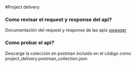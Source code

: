 

#Project delivery


### Como revisar el request y response del api?
Documentación del request y response de las apis
[swagger]("https://projectjavaspring.herokuapp.com/swagger-ui.html")

### Como probar el api?
Descarge la colección en postman incluido en el código como
project_delivery.postman_collection.json